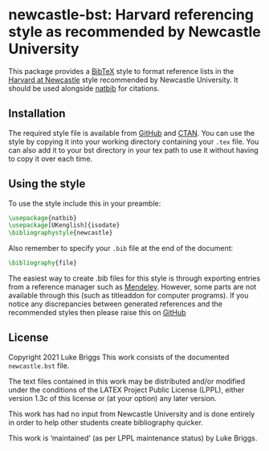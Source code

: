 # newcastle-bst: Harvard referencing style as recommended by Newcastle University

This package provides a [BibTeX](https://ctan.org/pkg/README.md/BibTeX) style to format reference lists in the [Harvard at Newcastle](https://libguides.ncl.ac.uk/managing/harvard) style recommended by Newcastle University. It should be used alongside [natbib](https://ctan.org/pkg/README.md/natbib) for citations.

## Installation
The required style file is available from [GitHub](https://github.com/LukeBriggsDev/Newcastle-BibTeX) and [CTAN](https://ctan.org/pkg/newcastle-bst). You can use the style by copying it into your working directory containing your `.tex` file. You can also add it to your bst directory in your tex path to use it without having to copy it over each time.

## Using the style
To use the style include this in your preamble:
```tex
\usepackage{natbib}
\usepackage[UKenglish]{isodate}
\bibliographystyle{newcastle}
```

Also remember to specify your `.bib` file at the end of the document:
```tex
\bibliography{file}
```

The easiest way to create .bib files for this style is through exporting entries from a reference manager such as [Mendeley](https://www.mendeley.com/).
However, some parts are not available through this (such as titleaddon for computer programs).
If you notice any discrepancies between generated references and the recommended styles then please raise this on [GitHub](https://github.com/LukeBriggsDev/Newcastle-BibTeX/issues)

## License
Copyright 2021 Luke Briggs
This work consists of the documented `newcastle.bst` file.

The text files contained in this work may be distributed and/or modified under the conditions of the LATEX Project Public License (LPPL), either version 1.3c of this license or (at your option) any later version.

This work has had no input from Newcastle University and is done entirely in order to help other students create bibliography quicker.

This work is ‘maintained’ (as per LPPL maintenance status) by Luke Briggs.